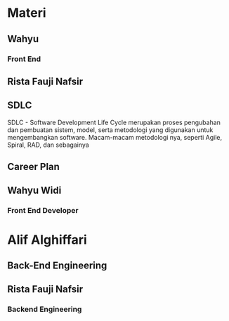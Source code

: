 # Materi
## Wahyu
### Front End

## Rista Fauji Nafsir
## SDLC
SDLC - Software Development Life Cycle 
merupakan proses pengubahan dan pembuatan sistem, model, serta metodologi yang digunakan untuk mengembangkan software.
Macam-macam metodologi nya, seperti Agile, Spiral, RAD, dan sebagainya

## Career Plan
## Wahyu Widi
### Front End Developer

# Alif Alghiffari
## Back-End Engineering

## Rista Fauji Nafsir
### Backend Engineering

